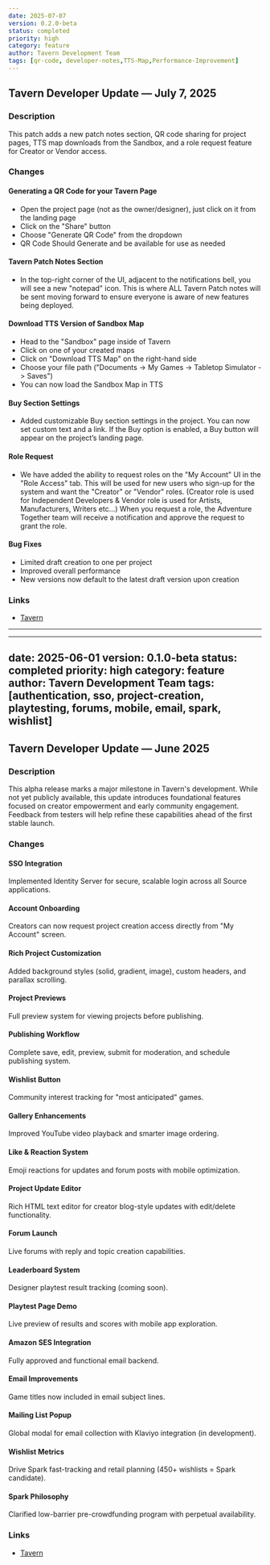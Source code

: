 ```yaml
---
date: 2025-07-07
version: 0.2.0-beta
status: completed
priority: high
category: feature
author: Tavern Development Team
tags: [qr-code, developer-notes,TTS-Map,Performance-Improvement]
---
```

## Tavern Developer Update — July 7, 2025

### Description

This patch adds a new patch notes section, QR code sharing for project pages, TTS map downloads from the Sandbox, and a role request feature for Creator or Vendor access.

### Changes

#### Generating a QR Code for your Tavern Page
- Open the project page (not as the owner/designer), just click on it from the landing page
- Click on the "Share" button
- Choose "Generate QR Code" from the dropdown
- QR Code Should Generate and be available for use as needed

#### Tavern Patch Notes Section
- In the top-right corner of the UI, adjacent to the notifications bell, you will see a new "notepad" icon. This is where ALL Tavern Patch notes will be sent moving forward to ensure everyone is aware of new features being deployed.

#### Download TTS Version of Sandbox Map
- Head to the "Sandbox" page inside of Tavern
- Click on one of your created maps
- Click on "Download TTS Map" on the right-hand side
- Choose your file path ("Documents -> My Games -> Tabletop Simulator -> Saves")
- You can now load the Sandbox Map in TTS

#### Buy Section Settings
- Added customizable Buy section settings in the project. You can now set custom text and a link. If the Buy option is enabled, a Buy button will appear on the project’s landing page.

#### Role Request
- We have added the ability to request roles on the "My Account" UI in the "Role Access" tab. This will be used for new users who sign-up for the system and want the "Creator" or "Vendor" roles. (Creator role is used for Independent Developers & Vendor role is used for Artists, Manufacturers, Writers etc...) When you request a role, the Adventure Together team will receive a notification and approve the request to grant the role.

#### Bug Fixes
- Limited draft creation to one per project
- Improved overall performance
- New versions now default to the latest draft version upon creation

### Links

- [Tavern](https://sourcetavern.com)

****************************************

---
date: 2025-06-01
version: 0.1.0-beta
status: completed
priority: high
category: feature
author: Tavern Development Team
tags: [authentication, sso, project-creation, playtesting, forums, mobile, email, spark, wishlist]
---

## Tavern Developer Update — June 2025

### Description

This alpha release marks a major milestone in Tavern's development. While not yet publicly available, this update introduces foundational features focused on creator empowerment and early community engagement. Feedback from testers will help refine these capabilities ahead of the first stable launch.

### Changes

#### SSO Integration
Implemented Identity Server for secure, scalable login across all Source applications.

#### Account Onboarding
Creators can now request project creation access directly from "My Account" screen.

#### Rich Project Customization
Added background styles (solid, gradient, image), custom headers, and parallax scrolling.

#### Project Previews
Full preview system for viewing projects before publishing.

#### Publishing Workflow
Complete save, edit, preview, submit for moderation, and schedule publishing system.

#### Wishlist Button
Community interest tracking for "most anticipated" games.

#### Gallery Enhancements
Improved YouTube video playback and smarter image ordering.

#### Like & Reaction System
Emoji reactions for updates and forum posts with mobile optimization.

#### Project Update Editor
Rich HTML text editor for creator blog-style updates with edit/delete functionality.

#### Forum Launch
Live forums with reply and topic creation capabilities.

#### Leaderboard System
Designer playtest result tracking (coming soon).

#### Playtest Page Demo
Live preview of results and scores with mobile app exploration.

#### Amazon SES Integration
Fully approved and functional email backend.

#### Email Improvements
Game titles now included in email subject lines.

#### Mailing List Popup
Global modal for email collection with Klaviyo integration (in development).

#### Wishlist Metrics
Drive Spark fast-tracking and retail planning (450+ wishlists = Spark candidate).

#### Spark Philosophy
Clarified low-barrier pre-crowdfunding program with perpetual availability.

### Links

- [Tavern](https://sourcetavern.com)
